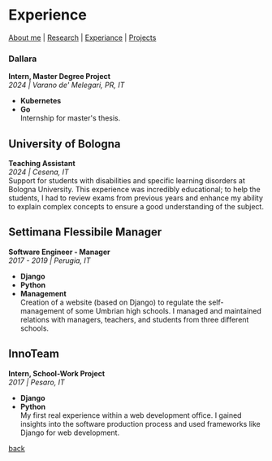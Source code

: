 # Experience

[About me](./) |
[Research](/research) |
[Experiance](/experiance) |
[Projects](/projects)

### Dallara
**Intern, Master Degree Project**  
*2024 | Varano de' Melegari, PR, IT*  
- **Kubernetes**  
- **Go**  
Internship for master's thesis.

## University of Bologna
**Teaching Assistant**  
*2024 | Cesena, IT*  
Support for students with disabilities and specific learning disorders at Bologna University. This experience was incredibly educational; to help the students, I had to review exams from previous years and enhance my ability to explain complex concepts to ensure a good understanding of the subject.

## Settimana Flessibile Manager
**Software Engineer - Manager**  
*2017 - 2019 | Perugia, IT*  
- **Django**  
- **Python**  
- **Management**  
Creation of a website (based on Django) to regulate the self-management of some Umbrian high schools. I managed and maintained relations with managers, teachers, and students from three different schools.

## InnoTeam
**Intern, School-Work Project**  
*2017 | Pesaro, IT*  
- **Django**  
- **Python**  
My first real experience within a web development office. I gained insights into the software production process and used frameworks like Django for web development.

[back](./)

